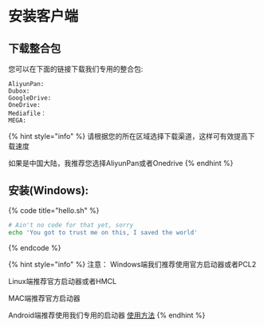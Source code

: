 # 安装客户端

## 下载整合包

您可以在下面的链接下载我们专用的整合包:

```
AliyunPan: 
Dubox:
GoogleDrive:
OneDrive:
Mediafile：
MEGA:
```

{% hint style="info" %}
 请根据您的所在区域选择下载渠道，这样可有效提高下载速度

如果是中国大陆，我推荐您选择AliyunPan或者Onedrive
{% endhint %}

## 安装\(Windows\):

{% code title="hello.sh" %}
```bash
# Ain't no code for that yet, sorry
echo 'You got to trust me on this, I saved the world'

```
{% endcode %}

{% hint style="info" %}
注意： Windows端我们推荐使用官方启动器或者PCL2

Linux端推荐官方启动器或者HMCL

MAC端推荐官方启动器

Android端推荐使用我们专用的启动器 [使用方法](https://wiki.mcpe.ltd/v/cn/start/install-android)
{% endhint %}



